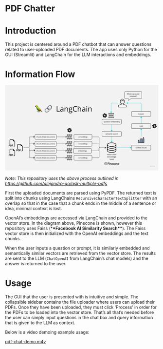 # PDF Chatter

# Introduction

This project is centered around a PDF chatbot that can answer questions related to user-uploaded PDF documents. The app uses only Python for the GUI (Streamlit) and LangChain for the LLM interactions and embeddings.

# Information Flow

![PDF LangChain](demo/PDF-LangChain.jpg)

_Note: This repository uses the above process outlined in https://github.com/alejandro-ao/ask-multiple-pdfs_

First the uploaded documents are parsed using PyPDF. The returned text is split into chunks using LangChains `RecursiveCharacterTextSplitter` with an overlap so that in the case that a chunk ends in the middle of a sentence or idea, minimal context is lost.

OpenAI’s embeddings are accessed via LangChain and provided to the vector store. In the diagram above, Pinecone is shown, however this repository uses Faiss (\***\*Facebook AI Similarity Search\*\***). The Faiss vector store is then initialized with the OpenAI embeddings and the text chunks.

When the user inputs a question or prompt, it is similarly embedded and semantically similar vectors are retrieved from the vector store. The results are sent to the LLM (`ChatOpenAI` from LangChain’s chat models) and the answer is returned to the user.

# Usage

The GUI that the user is presented with is intuitive and simple. The collapsible sidebar contains the file uploader where users can upload their PDFs. Once they have been uploaded, they must click ‘Process’ in order for the PDFs to be loaded into the vector store. That’s all that’s needed before the user can simply input questions in the chat box and query information that is given to the LLM as context.

Below is a video demoing example usage:

[pdf-chat-demo.m4v](demo/pdf-chat-demo.m4v)
